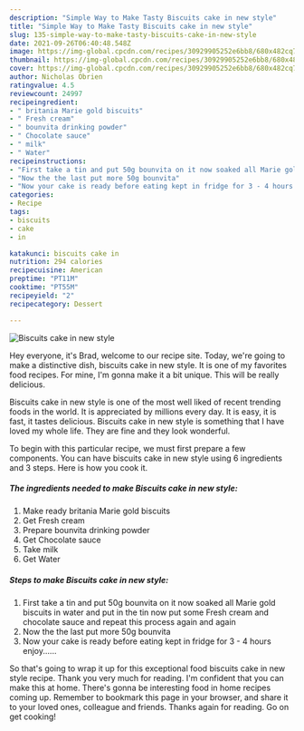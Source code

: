 ```yaml
---
description: "Simple Way to Make Tasty Biscuits cake in new style"
title: "Simple Way to Make Tasty Biscuits cake in new style"
slug: 135-simple-way-to-make-tasty-biscuits-cake-in-new-style
date: 2021-09-26T06:40:48.548Z
image: https://img-global.cpcdn.com/recipes/30929905252e6bb8/680x482cq70/biscuits-cake-in-new-style-recipe-main-photo.jpg
thumbnail: https://img-global.cpcdn.com/recipes/30929905252e6bb8/680x482cq70/biscuits-cake-in-new-style-recipe-main-photo.jpg
cover: https://img-global.cpcdn.com/recipes/30929905252e6bb8/680x482cq70/biscuits-cake-in-new-style-recipe-main-photo.jpg
author: Nicholas Obrien
ratingvalue: 4.5
reviewcount: 24997
recipeingredient:
- " britania Marie gold biscuits"
- " Fresh cream"
- " bounvita drinking powder"
- " Chocolate sauce"
- " milk"
- " Water"
recipeinstructions:
- "First take a tin and put 50g bounvita on it now soaked all Marie gold biscuits in water and put in the tin now put some Fresh cream and chocolate sauce and repeat this process again and again"
- "Now the the last put more 50g bounvita"
- "Now your cake is ready before eating kept in fridge for 3 - 4 hours enjoy......"
categories:
- Recipe
tags:
- biscuits
- cake
- in

katakunci: biscuits cake in 
nutrition: 294 calories
recipecuisine: American
preptime: "PT11M"
cooktime: "PT55M"
recipeyield: "2"
recipecategory: Dessert

---
```



![Biscuits cake in new style](https://img-global.cpcdn.com/recipes/30929905252e6bb8/680x482cq70/biscuits-cake-in-new-style-recipe-main-photo.jpg)

Hey everyone, it's Brad, welcome to our recipe site. Today, we're going to make a distinctive dish, biscuits cake in new style. It is one of my favorites food recipes. For mine, I'm gonna make it a bit unique. This will be really delicious.



Biscuits cake in new style is one of the most well liked of recent trending foods in the world. It is appreciated by millions every day. It is easy, it is fast, it tastes delicious. Biscuits cake in new style is something that I have loved my whole life. They are fine and they look wonderful.


To begin with this particular recipe, we must first prepare a few components. You can have biscuits cake in new style using 6 ingredients and 3 steps. Here is how you cook it.

<!--inarticleads1-->

##### The ingredients needed to make Biscuits cake in new style:

1. Make ready  britania Marie gold biscuits
1. Get  Fresh cream
1. Prepare  bounvita drinking powder
1. Get  Chocolate sauce
1. Take  milk
1. Get  Water




<!--inarticleads2-->

##### Steps to make Biscuits cake in new style:

1. First take a tin and put 50g bounvita on it now soaked all Marie gold biscuits in water and put in the tin now put some Fresh cream and chocolate sauce and repeat this process again and again
1. Now the the last put more 50g bounvita
1. Now your cake is ready before eating kept in fridge for 3 - 4 hours enjoy......




So that's going to wrap it up for this exceptional food biscuits cake in new style recipe. Thank you very much for reading. I'm confident that you can make this at home. There's gonna be interesting food in home recipes coming up. Remember to bookmark this page in your browser, and share it to your loved ones, colleague and friends. Thanks again for reading. Go on get cooking!
